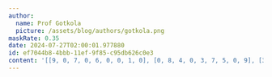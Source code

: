 ```yaml
---
author:
  name: Prof Gotkola
  picture: /assets/blog/authors/gotkola.png
maskRate: 0.35
date: 2024-07-27T02:00:01.977880
id: ef7044b8-4bbb-11ef-9f85-c95db626c0e3
content: '[[9, 0, 7, 0, 6, 0, 0, 1, 0], [0, 8, 4, 0, 3, 7, 5, 0, 9], [3, 1, 6, 2, 5, 9, 7, 0, 4], [0, 2, 0, 0, 4, 3, 8, 0, 0], [0, 3, 8, 9, 7, 0, 4, 0, 0], [4, 0, 0, 5, 8, 0, 1, 3, 7], [8, 0, 3, 0, 0, 5, 0, 4, 0], [6, 0, 5, 3, 1, 8, 9, 7, 2], [1, 7, 2, 0, 9, 6, 3, 5, 8]]'
---
```

